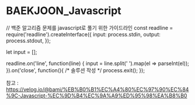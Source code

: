 # BAEKJOON_Javascript

// 백준 알고리즘 문제를 javascript로 풀기 위한 가이드라인
const readline = require('readline').createInterface({
    input: process.stdin,
    output: process.stdout,
});

let input = [];
 
readline.on('line', function(line) {
    input = line.split(' ').map(el => parseInt(el));
}).on('close', function(){
	/*
		솔루션 작성
	*/
    process.exit();
});

참고 : https://velog.io/@bami/%EB%B0%B1%EC%A4%80%EC%97%90%EC%84%9C-Javascript-%EC%9D%B4%EC%9A%A9%ED%95%98%EA%B8%B0 
